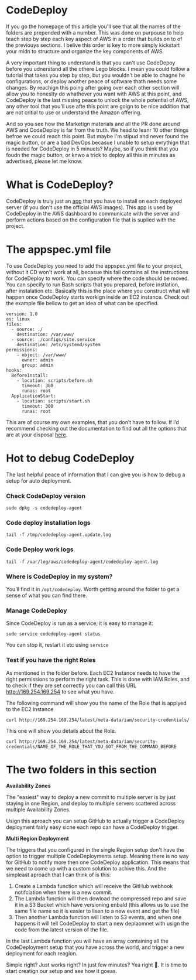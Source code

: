# CodeDeploy

If you go the homepage of this article you'll see that all the names of the folders are prepended with a number. This was done on purpouse to help teach step by step each key aspect of AWS in a order that builds on to of the previouys sections. I belive this order is key to more simply kickstart your midn to structure and organize the key components of AWS. 

A very important thing to understand is that you can't use CodeDepoy before you udnerstand all the othere Lego blocks. I mean you could follow a tutorial that takes you step by step, but you wouldn't be able to chagne he configurations, or deploy another peace of software thath needs some changes. By reachign this poing after going over each other section will allow you to honeslty do whathever you want with AWS at this point, and CodeDeploy is the last missing peace to unlock the whole potential of AWS, any other tool that you'll use afte this point are goign to be nice addition that are not critial to use or understand the Amazon offering. 

And so you see how the Marketign materials and all the PR done around AWS and CodeDeploy is far from the truth. We head to leanr 10 other things befroe we could reach this point. But maybe I'm stipud and never found the magic button, or are a bad DevOps becasue I unable to setup evrythign that is needed for CodeDeploy in 5 minuets? Maybe, so if you think that you foudn the magic button, or knwo a trick to deploy all this in minutes as advertised, please let me know. 

# What is CodeDeploy?

CodeDeploy is truly just an [app](http://docs.aws.amazon.com/codedeploy/latest/userguide/welcome.html) that you have to install on each deployed server (if you don't use the official AWS images). This app is used by CodeDeploy in the AWS dashboard to communicate with the server and perform actions based on the configuration file that is suplied with the project.

# The appspec.yml file

To use CodeDeploy you need to add the appspec.yml file to your project, without it CD won't work at all, becasue this fail contains all the instructions for CodeDeploy to work. You can specify where the code should be moved. You can specify to run Bash scripts that you prepared, before instlation, after instalation etc. Basically this is the place where you construct what will happen once CodeDeploy starts workign inside an EC2 instance. Check out the example file bellow to get an idea of what can be specified.

```
version: 1.0
os: linux
files:
  - source: ./
    destination: /var/www/
  - source: ./configs/site.service
    destination: /etc/systemd/system
permissions:
    - object: /var/www/
      owner: admin
      group: admin
hooks:
  BeforeInstall:
    - location: scripts/before.sh
      timeout: 300
      runas: root
  ApplicationStart:
    - location: scripts/start.sh
      timeout: 300
      runas: root
```

This are of course my own examples, that you don’t have to follow. If I’d recommend checking out the documentation to find out all the options that are at your disposal [here](http://docs.aws.amazon.com/codedeploy/latest/userguide/reference-appspec-file.html).

# Hot to debug CodeDeploy

The last helpful peace of information that I can give you is how to debug a setup for auto deployment.

### Check CodeDeploy version

`sudo dpkg -s codedeploy-agent`

### Code deploy installation logs

`tail -f /tmp/codedeploy-agent.update.log`

### Code Deploy work logs

`tail -f /var/log/aws/codedeploy-agent/codedeploy-agent.log`

### Where is CodeDeploy in my system?

You’ll find it in `/opt/codedeploy`. Worth getting around the folder to get a sense of what you can find there.

### Manage CodeDeploy

Since CodeDeploy is run as a service, it is easy to manage it:

`sudo service codedeploy-agent status`

You can stop it, restart it etc using `service`

### Test if you have the right Roles

As mentioned in the folder before. Each EC2 Instance needs to have the right permissions to perform the right task. This is done with IAM Roles, and to check if they are set correctly you can call this URL http://169.254.169.254 to see what you have.

The following command will show you the name of the Role that is applyed to the EC2 Instance

```
curl http://169.254.169.254/latest/meta-data/iam/security-credentials/
```

This one will show you details about the Role.

```
curl http://169.254.169.254/latest/meta-data/iam/security-credentials/NAME_OF_THE_ROLE_THAT_YOU_GOT_FROM_THE_COMMAND_BEFORE
```

# The two folders in this section

**Availability Zones**

The "easiest" way to deploy a new commit to multiple server is by just staying in one Region, and deploy to multiple servers scattered across multiple Availability Zones.

Usign this aproach you can setup GitHub to actually trigger a CodeDeploy deployment fairly easy sicne each repo can have a CodeDeploy trigger. 

**Multi Region Deployment**

The triggers that you configured in the single Region setup don't have the option to trigger multiple CodeDeployments setup. Meaning there is no way for GitHub to notify more then one CodeDeploy application. This means that we need to come up with a custom solution to achive this. And the simpleast aproach that I can think of is this:

1. Create a Lambda function which will receive the GitHub webhook notifciation when there is a new commit.
1. The Lambda function will then dowload the compressed repo and save it in a S3 Bucket which have versioning enbald (this allows us to use the same file name so it is easier to lisen to a new event and get the file)
1. Then another Lambda function will listen to S3 events, and when one happens it will tell CodeDeploy to start a new deplaomnet with usign the code from the latest version of the file. 

In the last Lambda function you will have an array containing all the CodeDeployment setup that you have across the world, and trigger a new deployment for each reagion.

Simple right? Just works right? In just few minutes? Yea right 🤣. It is time to start creatign our setup and see how it goeas.
